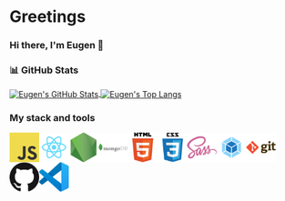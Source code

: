 <h1>Greetings</h1>

### Hi there, I'm Eugen 👋

### 📊 GitHub Stats

<a href="https://github.com/solarenergy990/Eugen-Soliar">
  <img align="center" src="https://github-readme-stats.vercel.app/api?username=solarenergy990&show_icons=true&theme=cobalt" alt="Eugen's GitHub Stats" />
</a>
<a href="https://github.com/solarenergy990/Eugen-Soliar">
  <img align="center" src="https://github-readme-stats.vercel.app/api/top-langs/?username=solarenergy990&theme=cobalt&langs_count=3&show_icons=true&exclude_repo=web-studio-example,ice-cream,goit-markup-hw-01,goit-markup-hw-02,goit-markup-hw-03,goit-markup-hw-04,goit-markup-hw-05,goit-markup-hw-06,goit-markup-hw-07" alt="Eugen's Top Langs" />
</a>

<!-- ![Eugen's GitHub stats](https://github-readme-stats.vercel.app/api?username=solarenergy990&show_icons=true&theme=cobalt) -->
<!-- ![Top Langs](https://github-readme-stats.vercel.app/api/top-langs/?username=solarenergy990&theme=cobalt&langs_count=3&show_icons=true) -->

### My stack and tools

<img align="left" alt="JavaScript" width="52px" src="https://raw.githubusercontent.com/github/explore/80688e429a7d4ef2fca1e82350fe8e3517d3494d/topics/javascript/javascript.png" />

<!-- <img align="left" alt="JavaScript" width="32px" src="https://raw.githubusercontent.com/github/explore/80688e429a7d4ef2fca1e82350fe8e3517d3494d/topics/typescript/typescript.png" /> -->

<img align="left" alt="React" width="52px" src="https://raw.githubusercontent.com/github/explore/80688e429a7d4ef2fca1e82350fe8e3517d3494d/topics/react/react.png" />

<img align="left" alt="Node.js" width="52px" src="https://raw.githubusercontent.com/github/explore/80688e429a7d4ef2fca1e82350fe8e3517d3494d/topics/nodejs/nodejs.png" />

<img align="left" alt="MongoDB" width="52px" src="https://raw.githubusercontent.com/github/explore/80688e429a7d4ef2fca1e82350fe8e3517d3494d/topics/mongodb/mongodb.png" />

<img align="left" alt="HTML5" width="52px" src="https://raw.githubusercontent.com/github/explore/80688e429a7d4ef2fca1e82350fe8e3517d3494d/topics/html/html.png" />

<img align="left" alt="CSS3" width="52px" src="https://raw.githubusercontent.com/github/explore/80688e429a7d4ef2fca1e82350fe8e3517d3494d/topics/css/css.png" />

<img align="left" alt="Sass" width="52px" src="https://raw.githubusercontent.com/github/explore/80688e429a7d4ef2fca1e82350fe8e3517d3494d/topics/sass/sass.png" />

<img align="left" alt="MySQL" width="52px" src="https://raw.githubusercontent.com/github/explore/80688e429a7d4ef2fca1e82350fe8e3517d3494d/topics/webpack/webpack.png" />

<img align="left" alt="Git" width="52px" src="https://raw.githubusercontent.com/github/explore/80688e429a7d4ef2fca1e82350fe8e3517d3494d/topics/git/git.png" />

<img align="left" alt="GitHub" width="52px" src="https://raw.githubusercontent.com/github/explore/78df643247d429f6cc873026c0622819ad797942/topics/github/github.png" />

<img alt="Visual Studio Code" width="52px" src="https://raw.githubusercontent.com/github/explore/80688e429a7d4ef2fca1e82350fe8e3517d3494d/topics/visual-studio-code/visual-studio-code.png" />
